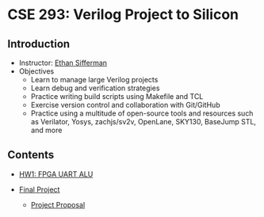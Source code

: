 # CSE 293: Verilog Project to Silicon

## Introduction

* Instructor: [Ethan Sifferman](https://github.com/sifferman)
* Objectives
    * Learn to manage large Verilog projects
    * Learn debug and verification strategies
    * Practice writing build scripts using Makefile and TCL
    * Exercise version control and collaboration with Git/GitHub
    * Practice using a multitude of open-source tools and resources such as Verilator, Yosys, zachjs/sv2v, OpenLane, SKY130, BaseJump STL, and more
## Contents

* [HW1: FPGA UART ALU](./hw1/)

* [Final Project](https://github.com/nunibye/cse293-final-project)
    * [Project Proposal](https://github.com/nunibye/cse293-final-project/tree/main/project_proposal)
